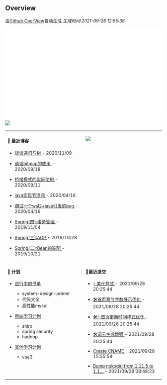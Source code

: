 
## Overview

由[Github OverView](https://github.com/0xcaffebabe/0xcaffebabe)自动生成 _生成时间:2021-09-28 12:55:38_

![](https://raw.githubusercontent.com/0xcaffebabe/github-stats/master/generated/overview.svg)![](https://github-readme-stats.vercel.app/api/top-langs/?username=0xcaffebabe&layout=compact&langs_count=8)

<table>

<tr>
<td valign="top" width="50%">

#### 📖 最近博客


* <a href="https://0xcaffebabe.github.io/%E7%AE%97%E6%B3%95/2020/11/09/%E8%B0%88%E8%B0%88%E9%80%92%E5%BD%92%E4%B8%8E%E6%A0%91.html" target="_blank"> 谈谈递归与树 </a> - 2020/11/09 

    
* <a href="https://0xcaffebabe.github.io/%E7%AE%97%E6%B3%95/2020/09/18/%E8%B0%88%E8%B0%88bitmap%E7%9A%84%E4%BD%BF%E7%94%A8.html" target="_blank"> 谈谈bitmap的使用 </a> - 2020/09/18 

    
* <a href="https://0xcaffebabe.github.io/%E8%AE%BE%E8%AE%A1%E6%A8%A1%E5%BC%8F/2020/09/11/%E6%A1%A5%E6%8E%A5%E6%A8%A1%E5%BC%8F%E7%9A%84%E5%AE%9E%E9%99%85%E4%BD%BF%E7%94%A8.html" target="_blank"> 桥接模式的实际使用 </a> - 2020/09/11 

    
* <a href="https://0xcaffebabe.github.io/java/2020/04/16/JAVA%E5%AE%9E%E7%8E%B0%E8%8A%82%E6%B5%81%E9%98%80.html" target="_blank"> java实现节流阀 </a> - 2020/04/16 

    
* <a href="https://0xcaffebabe.github.io/%E6%97%A5%E5%B8%B8/2020/04/16/%E8%B0%83%E8%AF%95%E4%B8%80%E4%B8%AAwsl2+java%E5%BC%95%E5%8F%91%E7%9A%84bug.html" target="_blank"> 调试一个wsl2+java引发的bug </a> - 2020/04/16 

    
* <a href="https://0xcaffebabe.github.io/spring/2019/11/04/Spring-%E5%9B%9B-%E4%BA%8B%E5%8A%A1%E7%AE%A1%E7%90%86.html" target="_blank"> Spring(四):事务管理 </a> - 2019/11/04 

    
* <a href="https://0xcaffebabe.github.io/spring/2019/10/28/Spring(%E4%B8%89)-AOP.html" target="_blank"> Spring(三):AOP </a> - 2019/10/28 

    
* <a href="https://0xcaffebabe.github.io/spring/2019/10/21/Spring(%E4%BA%8C)-Bean%E7%9A%84%E8%A3%85%E9%85%8D.html" target="_blank"> Spring(二):Bean的装配 </a> - 2019/10/21 

        

</td>

<td valign="top" width="50%">

![](https://github-readme-stats.vercel.app/api/wakatime?username=0xcaffebabe)

</td>

</tr>

<tr>

<td valign="top" width="50%">

#### 📝 计划

- [进行中的书单](https://github.com/users/0xcaffebabe/projects/4)
  - system-design-primer
  - 代码大全
  - 高性能mysql


- [后端学习计划](https://github.com/users/0xcaffebabe/projects/1)
  - shiro
  - spring security
  - hadoop


- [其他学习计划](https://github.com/users/0xcaffebabe/projects/3)
  - vue3


<td>

#### 🌴最近提交


  * <a href="https://github.com/0xcaffebabe/note/commit/6a50892638f2993409c037ac4672eb17f57d0785" target="_blank"> ✨美化样式 </a> - 2021/09/28 20:25:44 

    
  * <a href="https://github.com/0xcaffebabe/note/commit/cf7771a91b65e6fd8a3195f2a893c66863c961eb" target="_blank"> 🛠首页章节字数展示优化 </a> - 2021/09/28 20:25:44 

    
  * <a href="https://github.com/0xcaffebabe/note/commit/43d5622fcf75fc504b44f5ce73476360c7621004" target="_blank"> 🛠✨首页更新时间样式优化 </a> - 2021/09/28 20:25:44 

    
  * <a href="https://github.com/0xcaffebabe/note/commit/bc576f5d29ebe3fc99f091d74cd742ab9874f2d6" target="_blank"> 🛠词云生成增强 </a> - 2021/09/28 20:25:44 

    
  * <a href="https://github.com/0xcaffebabe/0xcaffebabe.github.io/commit/42fd3a5f8b6769b974b10800ffc14b150bdfe3b7" target="_blank"> Create CNAME </a> - 2021/09/28 15:55:59 

    
  * <a href="https://github.com/0xcaffebabe/0xcaffebabe.github.io/commit/b8fedaf19e7fad77b4b810ab4170c67e5aa66dad" target="_blank"> Bump nokogiri from 1.11.5 to 1.1... </a> - 2021/09/28 08:48:23 

    

</td>

</tr>

</table>
